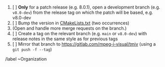 1. [ ] **Only** for a patch release (e.g. 8.0.1), open a development branch (e.g. `v8.0-dev`) from the release tag on which the patch will be based, e.g. v8.0-dev
1. [ ] Bump the version in [CMakeLists.txt](CMakeLists.txt) (two occurrences)
1. (Open and handle more merge requests on the branch.)
1. [ ] Create a tag on the relevant branch (e.g. `main` or `v8.0-dev`) with release notes in the same style as for previous tags
1. [ ] Mirror that branch to https://gitlab.com/mpeg-i-visual/tmiv (using a `git push -f --tag`)

/label ~Organization
